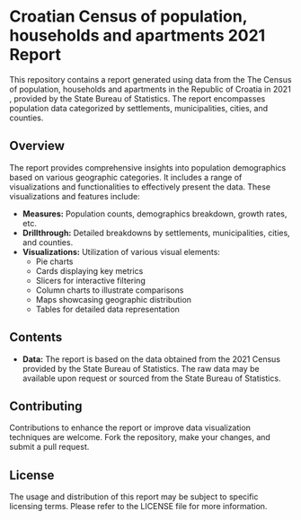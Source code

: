 
# Croatian Census of population, households and apartments 2021 Report

This repository contains a report generated using data from the The Census of population, households and apartments in the Republic of Croatia in 2021 , provided by the State Bureau of Statistics. The report encompasses population data categorized by settlements, municipalities, cities, and counties.

## Overview

The report provides comprehensive insights into population demographics based on various geographic categories. It includes a range of visualizations and functionalities to effectively present the data. These visualizations and features include:

- **Measures:** Population counts, demographics breakdown, growth rates, etc.
- **Drillthrough:** Detailed breakdowns by settlements, municipalities, cities, and counties.
- **Visualizations:** Utilization of various visual elements:
  - Pie charts
  - Cards displaying key metrics
  - Slicers for interactive filtering
  - Column charts to illustrate comparisons
  - Maps showcasing geographic distribution
  - Tables for detailed data representation

## Contents

- **Data:** The report is based on the data obtained from the 2021 Census provided by the State Bureau of Statistics. The raw data may be available upon request or sourced from the State Bureau of Statistics.






## Contributing

Contributions to enhance the report or improve data visualization techniques are welcome. Fork the repository, make your changes, and submit a pull request.

## License

The usage and distribution of this report may be subject to specific licensing terms. Please refer to the LICENSE file for more information.
